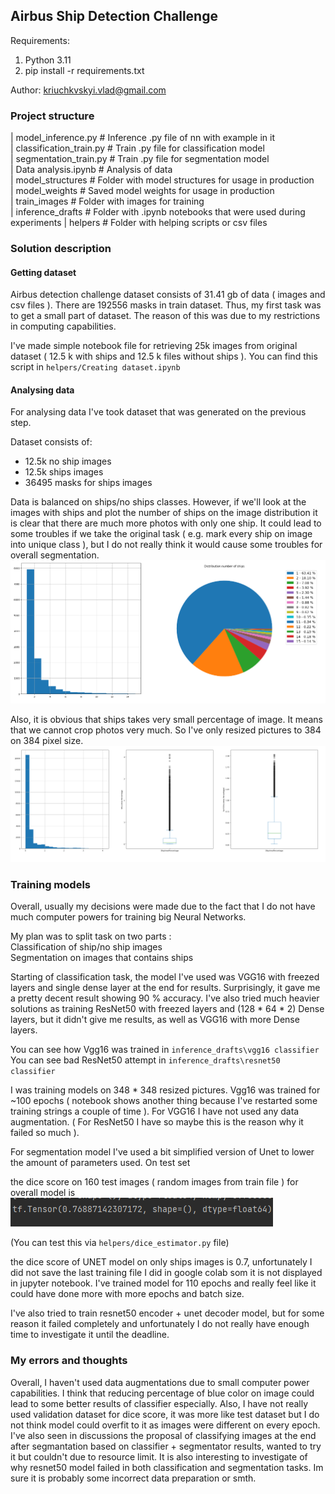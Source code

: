 ## Airbus Ship Detection Challenge
Requirements:
1) Python 3.11
2) pip install -r requirements.txt

Author: kriuchkvskyi.vlad@gmail.com

### Project structure

| model_inference.py # Inference .py file of nn with example in it\
| classification_train.py # Train .py file for classification model\
| segmentation_train.py # Train .py file for segmentation model\
| Data analysis.ipynb # Analysis of data\
| model_structures # Folder with model structures for usage in production\
| model_weights # Saved model weights for usage in production\
| train_images # Folder with images for training\
| inference_drafts # Folder with .ipynb notebooks that were used during experiments
| helpers # Folder with helping scripts or csv files

### Solution description

#### Getting dataset
Airbus detection challenge dataset consists of 31.41 gb of data ( images and csv files ).
There are 192556 masks in train dataset. Thus, my first task was to get a small part of dataset.
The reason of this was due to my restrictions in computing capabilities.

I've made simple notebook file for retrieving 25k images from original dataset ( 12.5 k with ships and 12.5 k files 
without ships ). You can find this script in `helpers/Creating dataset.ipynb`

#### Analysing data

For analysing data I've took dataset that was generated on the previous step. 

Dataset consists of:
- 12.5k no ship images
- 12.5k ships images
- 36495 masks for ships images

Data is balanced on ships/no ships classes. However, if we'll look at the images with ships and plot the number 
of ships on the image distribution it is clear that there are much more photos with only one ship.
It could lead to some troubles if we take the original task ( e.g. mark every ship on image into unique class ), but I 
do not really think it would cause some troubles for overall segmentation. 
![img.png](imgs/img.png)

Also, it is obvious that ships takes very small percentage of image. It means that we cannot crop photos very much. So I've
only resized pictures to 384 on 384 pixel size.
![img.png](imgs/img2.png)


### Training models
Overall, usually my decisions were made due to the fact that I do not have much computer powers for training big Neural Networks.

My plan was to split task on two parts :\
Classification of ship/no ship images\
Segmentation on images that contains ships

Starting of classification task, the model I've used was VGG16 with freezed layers and single dense layer at the end for results.
Surprisingly, it gave me a pretty decent result showing 90 % accuracy. I've also tried much heavier solutions as training 
ResNet50 with freezed layers and (128 * 64 * 2) Dense layers, but it didn't give me results, as well as VGG16 with more Dense layers. 

You can see how Vgg16 was trained in `inference_drafts\vgg16 classifier`\
You can see bad ResNet50 attempt in `inference_drafts\resnet50 classifier`

I was training models on 348 * 348 resized pictures. Vgg16 was trained for ~100 epochs ( notebook shows another thing 
because I've restarted some training strings a couple of time ). For VGG16 I have not used any data augmentation. ( For 
ResNet50 I have so maybe this is the reason why it failed so much ).

For segmentation model I've used a bit simplified version of Unet to lower the amount of parameters used. On test 
set 

the dice score on 160 test images ( random images from train file ) for overall model is
![img.png](img.png)


(You can test this via `helpers/dice_estimator.py` file)

the dice score of UNET model on only ships images is 0.7, unfortunately I did not save the last training file I did in 
google colab som it is not displayed in jupyter notebook. I've trained model for 110 epochs and really feel like it could 
have done more with more epochs and batch size.



I've also tried to train resnet50 encoder + unet decoder model, but for some reason it failed completely
and unfortunately I do not really have enough time to investigate it until the deadline.




### My errors and thoughts

Overall, I haven't used data augmentations due to small computer power capabilities. I think that reducing percentage
of blue color on image could lead to some better results of classifier especially. Also, I have not really
used validation dataset for dice score, it was more like test dataset but I do not think model could overfit to it as images
were different on every epoch. I've also seen in discussions the proposal of classifying images at the end after segmantation
based on classifier + segmentator results, wanted to try it but couldn't due to resource limit. It is also interesting to investigate of why resnet50 model failed
in both classification and segmentation tasks. Im sure it is probably some incorrect data preparation or smth.



